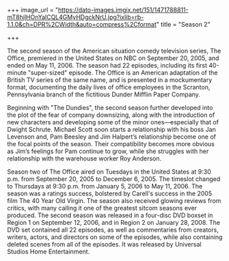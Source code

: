 +++
image_url = "https://dato-images.imgix.net/151/1471788811-mT8hjlHOnYalCQL4GMyHDgckNrU.jpg?ixlib=rb-1.1.0&ch=DPR%2CWidth&auto=compress%2Cformat"
title = "Season 2"

+++

The second season of the American situation comedy television series, The Office, premiered in the United States on NBC on September 20, 2005, and ended on May 11, 2006. The season had 22 episodes, including its first 40-minute "super-sized" episode. The Office is an American adaptation of the British TV series of the same name, and is presented in a mockumentary format, documenting the daily lives of office employees in the Scranton, Pennsylvania branch of the fictitious Dunder Mifflin Paper Company.

Beginning with "The Dundies", the second season further developed into the plot of the fear of company downsizing, along with the introduction of new characters and developing some of the minor ones—especially that of Dwight Schrute. Michael Scott soon starts a relationship with his boss Jan Levenson and, Pam Beesley and Jim Halpert’s relationship become one of the focal points of the season. Their compatibility becomes more obvious as Jim’s feelings for Pam continue to grow, while she struggles with her relationship with the warehouse worker Roy Anderson.

Season two of The Office aired on Tuesdays in the United States at 9:30 p.m. from September 20, 2005 to December 6, 2005. The timeslot changed to Thursdays at 9:30 p.m. from January 5, 2006 to May 11, 2006. The season was a ratings success, bolstered by Carell's success in the 2005 film The 40 Year Old Virgin. The season also received glowing reviews from critics, with many calling it one of the greatest sitcom seasons ever produced. The second season was released in a four-disc DVD boxset in Region 1 on September 12, 2006, and in Region 2 on January 28, 2008. The DVD set contained all 22 episodes, as well as commentaries from creators, writers, actors, and directors on some of the episodes, while also containing deleted scenes from all of the episodes. It was released by Universal Studios Home Entertainment.